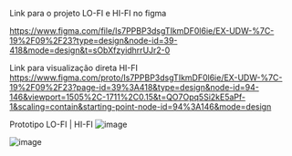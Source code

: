 Link para o projeto LO-FI e HI-FI no figma

https://www.figma.com/file/Is7PPBP3dsgTIkmDF0l6ie/EX-UDW-%7C-19%2F09%2F23?type=design&node-id=39-418&mode=design&t=sObXfzyidhrrUJr2-0

Link para visualização direta  HI-FI
https://www.figma.com/proto/Is7PPBP3dsgTIkmDF0l6ie/EX-UDW-%7C-19%2F09%2F23?page-id=39%3A418&type=design&node-id=94-146&viewport=1505%2C-1711%2C0.15&t=QO7Opq5Si2kE5aPf-1&scaling=contain&starting-point-node-id=94%3A146&mode=design

Prototipo LO-FI | HI-FI
![image](https://github.com/pyhpaulo/uc_usabilidade_group/assets/90566724/d4e5c338-8674-4f70-a81c-654c35a33c68)

![image](https://github.com/pyhpaulo/uc_usabilidade_group/assets/90566724/e9ae1bda-8604-4653-b87f-cb4b4e5f301a)



